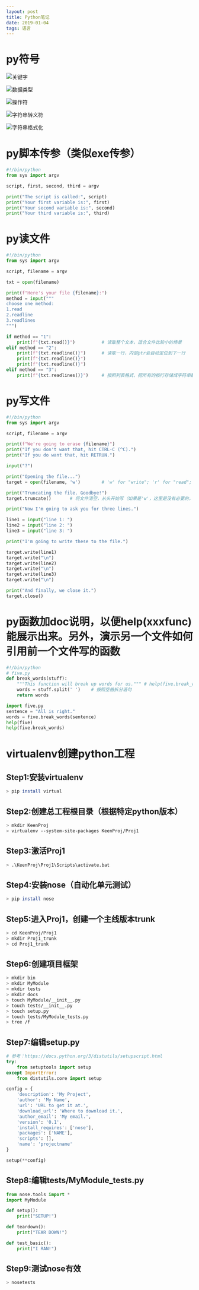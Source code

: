 ```yaml
---
layout: post
title: Python笔记
date: 2019-01-04
tags: 语言  
---
```


# py符号

![关键字](https://s2.ax1x.com/2019/01/05/F7M4G4.jpg)  

![数据类型](https://s2.ax1x.com/2019/01/05/F7M7s1.jpg)  

![操作符](https://s2.ax1x.com/2019/01/05/F7MLdK.jpg)  

![字符串转义符](https://s2.ax1x.com/2019/01/05/F7MqZ6.jpg)  

![字符串格式化](https://s2.ax1x.com/2019/01/05/F7MHqx.jpg)  

# py脚本传参（类似exe传参）

```python
#!/bin/python
from sys import argv

script, first, second, third = argv

print("The script is called:", script)
print("Your first variable is:", first)
print("Your second variable is:", second)
print("Your third variable is:", third)

```

# py读文件

```python
#!/bin/python
from sys import argv

script, filename = argv

txt = open(filename)

print(f"Here's your file {filename}:")
method = input("""
choose one method:
1.read
2.readline
3.readlines
""")

if method == "1":
    print(f"{txt.read()}")          # 读取整个文本，适合文件比较小的场景
elif method == "2":
    print(f"{txt.readline()}")      # 读取一行，内部ptr会自动定位到下一行
    print(f"{txt.readline()}")
    print(f"{txt.readline()}")
elif method == "3":
    print(f"{txt.readlines()}")     # 按照列表格式，把所有的按行存储成字符串数组['This is stuff I typed into a file.\n', 'It is really cool stuff.\n', 'Lots and lots of fun to have in here.\n']

```

# py写文件

```python
#!/bin/python
from sys import argv

script, filename = argv

print(f"We're going to erase {filename}")
print("If you don't want that, hit CTRL-C (^C).")
print("If you do want that, hit RETRUN.")

input("?")

print("Opening the file...")
target = open(filename, 'w')        # 'w' for "write"; 'r' for "read"; 'a' for "append"。默认是'r'

print("Truncating the file. Goodbye!")
target.truncate()       # 将文件清空，从头开始写（如果是'w'，这里是没有必要的，因为一定会把全部文档刷没了的）

print("Now I'm going to ask you for three lines.")

line1 = input("line 1: ")
line2 = input("line 2: ")
line3 = input("line 3: ")

print("I'm going to write these to the file.")

target.write(line1)
target.write("\n")
target.write(line2)
target.write("\n")
target.write(line3)
target.write("\n")

print("And finally, we close it.")
target.close()
```

# py函数加doc说明，以便help(xxxfunc)能展示出来。另外，演示另一个文件如何引用前一个文件写的函数

```python
#!/bin/python
# five.py
def break_words(stuff):
    """This function will break up words for us.""" # help(five.break_words)的时候会展示出来
    words = stuff.split(' ')    # 按照空格拆分语句
    return words
```

```python
import five.py
sentence = "All is right."
words = five.break_words(sentence)
help(five)
help(five.break_words)
```

# virtualenv创建python工程

## Step1:安装virtualenv

```bash
> pip install virtual
```

## Step2:创建总工程根目录（根据特定python版本）

```bash
> mkdir KeenProj
> virtualenv --system-site-packages KeenProj/Proj1
```

## Step3:激活Proj1

```bash
> .\KeenProj\Proj1\Scripts\activate.bat
```

## Step4:安装nose（自动化单元测试）

```bash
> pip install nose
```

## Step5:进入Proj1，创建一个主线版本trunk

```bash
> cd KeenProj/Proj1
> mkdir Proj1_trunk
> cd Proj1_trunk
```

## Step6:创建项目框架

```bash
> mkdir bin
> mkdir MyModule
> mkdir tests
> mkdir docs
> touch MyModule/__init__.py
> touch tests/__init__.py
> touch setup.py
> touch tests/MyModule_tests.py
> tree /f
```

## Step7:编辑setup.py

```python
# 参考：https://docs.python.org/3/distutils/setupscript.html
try:
    from setuptools import setup
except ImportError:
    from distutils.core import setup

config = {
    'description': 'My Project',
    'author': 'My Name',
    'url': 'URL to get it at.',
    'download_url': 'Where to download it.',
    'author_email': 'My email.',
    'version': '0.1',
    'install_requires': ['nose'],
    'packages': ['NAME'],
    'scripts': [],
    'name': 'projectname'
}

setup(**config)
```

## Step8:编辑tests/MyModule_tests.py

```python
from nose.tools import *
import MyModule

def setup():
    print("SETUP!")

def teardown():
    print("TEAR DOWN!")

def test_basic():
    print("I RAN!")
```

## Step9:测试nose有效

```bash
> nosetests
```
